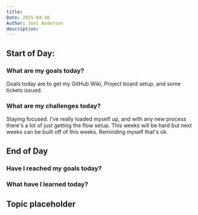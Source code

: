 ```yaml
---
title:
Date: 2025-04-30
Author: Joel Anderson
description:
---
```


## Start of Day:

### What are my goals today?
Goals today are to get my GitHub Wiki, Project board setup, and some tickets issued.
### What are my challenges today?
Staying focused. I've really loaded myself up, and with any new process there's a lot of just getting the flow setup. This weeks will be hard but next weeks can be built off of this weeks. Reminding myself that's ok.

## End of Day

### Have I reached my goals today?

### What have I learned today?

## Topic placeholder

